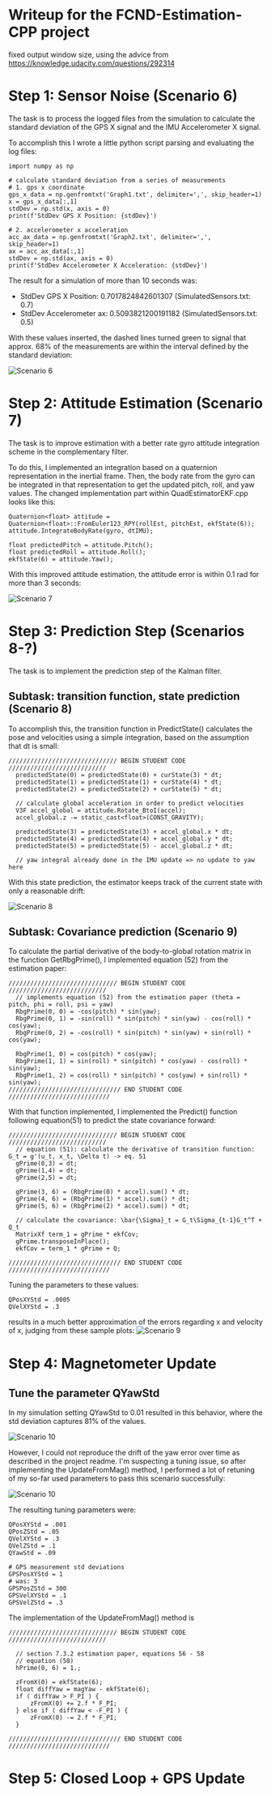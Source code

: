 #  Writeup for the FCND-Estimation-CPP project

fixed output window size, using the advice from https://knowledge.udacity.com/questions/292314

# Step 1: Sensor Noise (Scenario 6)

The task is to process the logged files from the simulation to calculate the standard deviation of the GPS X signal and the IMU Accelerometer X signal.

To accomplish this I wrote a little python script parsing and evaluating the log files:

```
import numpy as np

# calculate standard deviation from a series of measurements
# 1. gps x coordinate
gps_x_data = np.genfromtxt('Graph1.txt', delimiter=',', skip_header=1)
x = gps_x_data[:,1]
stdDev = np.std(x, axis = 0)
print(f'StdDev GPS X Position: {stdDev}')

# 2. accelerometer x acceleration
acc_ax_data = np.genfromtxt('Graph2.txt', delimiter=',', skip_header=1)
ax = acc_ax_data[:,1]
stdDev = np.std(ax, axis = 0)
print(f'StdDev Accelerometer X Acceleration: {stdDev}')
```
The result for a simulation of more than 10 seconds was:
* StdDev GPS X Position: 0.7017824842601307 (SimulatedSensors.txt: 0.7)
* StdDev Accelerometer ax: 0.5093821200191182 (SimulatedSensors.txt: 0.5) 

With these values inserted, the dashed lines turned green to signal that approx. 68% of the measurements are within the interval defined by the standard deviation:

![Scenario 6](./scenario6_stddev.png)

# Step 2: Attitude Estimation (Scenario 7)

The task is to improve estimation with a better rate gyro attitude integration scheme in the complementary filter.

To do this, I implemented an integration based on a quaternion representation in the inertial frame.
Then, the body rate from the gyro can be integrated in that representation to get the updated pitch, roll, and yaw values.
The changed implementation part within QuadEstimatorEKF.cpp looks like this:
```
Quaternion<float> attitude = Quaternion<float>::FromEuler123_RPY(rollEst, pitchEst, ekfState(6));
attitude.IntegrateBodyRate(gyro, dtIMU);

float predictedPitch = attitude.Pitch();
float predictedRoll = attitude.Roll();
ekfState(6) = attitude.Yaw();
```

With this improved attitude estimation, the attitude error is within 0.1 rad for more than 3 seconds:

![Scenario 7](./scenario7_att_est.png)

# Step 3: Prediction Step (Scenarios 8-?)

The task is to implement the prediction step of the Kalman filter.

## Subtask: transition function, state prediction (Scenario 8)
To accomplish this, the transition function in PredictState() calculates the pose and velocities using a simple integration, based on the assumption that dt is small:
```
////////////////////////////// BEGIN STUDENT CODE ///////////////////////////
  predictedState(0) = predictedState(0) + curState(3) * dt;
  predictedState(1) = predictedState(1) + curState(4) * dt;
  predictedState(2) = predictedState(2) + curState(5) * dt;

  // calculate global acceleration in order to predict velocities
  V3F accel_global = attitude.Rotate_BtoI(accel);
  accel_global.z -= static_cast<float>(CONST_GRAVITY);

  predictedState(3) = predictedState(3) + accel_global.x * dt;
  predictedState(4) = predictedState(4) + accel_global.y * dt;
  predictedState(5) = predictedState(5) - accel_global.z * dt;

  // yaw integral already done in the IMU update => no update to yaw here
```

With this state prediction, the estimator keeps track of the current state with only a reasonable drift:

![Scenario 8](./scenario8_predict.png)

## Subtask: Covariance prediction (Scenario 9)
To calculate the partial derivative of the body-to-global rotation matrix in the function GetRbgPrime(), I implemented equation (52) from the estimation paper:
```
////////////////////////////// BEGIN STUDENT CODE ///////////////////////////
  // implements equation (52) from the estimation paper (theta = pitch, phi = roll, psi = yaw)
  RbgPrime(0, 0) = -cos(pitch) * sin(yaw);
  RbgPrime(0, 1) = -sin(roll) * sin(pitch) * sin(yaw) - cos(roll) * cos(yaw);
  RbgPrime(0, 2) = -cos(roll) * sin(pitch) * sin(yaw) + sin(roll) * cos(yaw);

  RbgPrime(1, 0) = cos(pitch) * cos(yaw);
  RbgPrime(1, 1) = sin(roll) * sin(pitch) * cos(yaw) - cos(roll) * sin(yaw);
  RbgPrime(1, 2) = cos(roll) * sin(pitch) * cos(yaw) + sin(roll) * sin(yaw);
/////////////////////////////// END STUDENT CODE ////////////////////////////
```

With that function implemented, I implemented the Predict() function following equation(51) to predict the state covariance forward:

```
////////////////////////////// BEGIN STUDENT CODE ///////////////////////////
  // equation (51): calculate the derivative of transition function: G_t = g'(u_t, x_t, \Delta t) -> eq. 51
  gPrime(0,3) = dt;
  gPrime(1,4) = dt;
  gPrime(2,5) = dt;

  gPrime(3, 6) = (RbgPrime(0) * accel).sum() * dt;
  gPrime(4, 6) = (RbgPrime(1) * accel).sum() * dt;
  gPrime(5, 6) = (RbgPrime(2) * accel).sum() * dt;

  // calculate the covariance: \bar{\Sigma}_t = G_t\Sigma_{t-1}G_t^T + Q_t
  MatrixXf term_1 = gPrime * ekfCov;
  gPrime.transposeInPlace();
  ekfCov = term_1 * gPrime + Q;

/////////////////////////////// END STUDENT CODE ////////////////////////////
```

Tuning the parameters to these values:
````
QPosXYStd = .0005
QVelXYStd = .3
````
results in a much better approximation of the errors regarding x and velocity of x, judging from these sample plots: 
![Scenario 9](./scenario9_covariance.png)

# Step 4: Magnetometer Update
## Tune the parameter QYawStd
In my simulation setting QYawStd to 0.01 resulted in this behavior, where the std deviation captures 81% of the values.

![Scenario 10](./scenario10_qyawstd_tuning.png)

However, I could not reproduce the drift of the yaw error over time as described in the project readme.
I'm suspecting a tuning issue, so after implementing the UpdateFromMag() method, I performed a lot of retuning of my so-far used parameters to pass this scenario successfully:

![Scenario 10](./scenario10_updateMag.png)

The resulting tuning parameters were:
```
QPosXYStd = .001
QPosZStd = .05
QVelXYStd = .3
QVelZStd = .1
QYawStd = .09

# GPS measurement std deviations
GPSPosXYStd = 1
# was: 3
GPSPosZStd = 300
GPSVelXYStd = .1
GPSVelZStd = .3
```

The implementation of the UpdateFromMag() method is
```
////////////////////////////// BEGIN STUDENT CODE ///////////////////////////

  // section 7.3.2 estimation paper, equations 56 - 58
  // equation (58)
  hPrime(0, 6) = 1.;

  zFromX(0) = ekfState(6);
  float diffYaw = magYaw - ekfState(6);
  if ( diffYaw > F_PI ) {
      zFromX(0) += 2.f * F_PI;
  } else if ( diffYaw < -F_PI ) {
      zFromX(0) -= 2.f * F_PI;
  }
  
/////////////////////////////// END STUDENT CODE ////////////////////////////

```

# Step 5: Closed Loop + GPS Update
